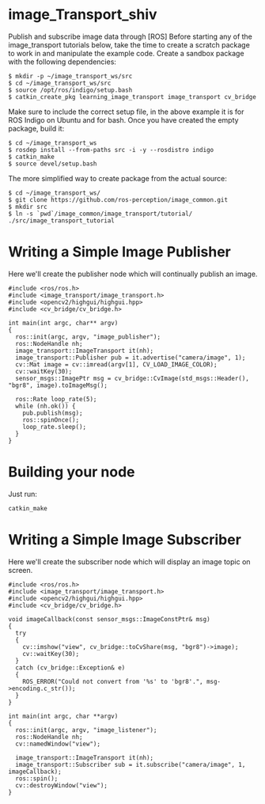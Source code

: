 # image_Transport_shiv
Publish and subscribe image data through [ROS]
Before starting any of the image_transport tutorials below, take the time to create a scratch package to work in and manipulate the example code. 
Create a sandbox package with the following dependencies:
    
    $ mkdir -p ~/image_transport_ws/src
    $ cd ~/image_transport_ws/src
    $ source /opt/ros/indigo/setup.bash
    $ catkin_create_pkg learning_image_transport image_transport cv_bridge
    
Make sure to include the correct setup file, in the above example it is for ROS Indigo on Ubuntu and for bash. 
Once you have created the empty package, build it:

    $ cd ~/image_transport_ws
    $ rosdep install --from-paths src -i -y --rosdistro indigo
    $ catkin_make
    $ source devel/setup.bash

The more simplified way to create package from the actual source:

    $ cd ~/image_transport_ws/
    $ git clone https://github.com/ros-perception/image_common.git
    $ mkdir src
    $ ln -s `pwd`/image_common/image_transport/tutorial/ ./src/image_transport_tutorial
    
# Writing a Simple Image Publisher
Here we'll create the publisher node which will continually publish an image.

    #include <ros/ros.h>
    #include <image_transport/image_transport.h>
    #include <opencv2/highgui/highgui.hpp>
    #include <cv_bridge/cv_bridge.h>

    int main(int argc, char** argv)
    {
      ros::init(argc, argv, "image_publisher");
      ros::NodeHandle nh;
      image_transport::ImageTransport it(nh);
      image_transport::Publisher pub = it.advertise("camera/image", 1);
      cv::Mat image = cv::imread(argv[1], CV_LOAD_IMAGE_COLOR);
      cv::waitKey(30);
      sensor_msgs::ImagePtr msg = cv_bridge::CvImage(std_msgs::Header(), "bgr8", image).toImageMsg();

      ros::Rate loop_rate(5);
      while (nh.ok()) {
        pub.publish(msg);
        ros::spinOnce();
        loop_rate.sleep();
      }
    }
    
    
# Building your node
Just run:

    catkin_make
    
# Writing a Simple Image Subscriber
Here we'll create the subscriber node which will display an image topic on screen.

    #include <ros/ros.h>
    #include <image_transport/image_transport.h>
    #include <opencv2/highgui/highgui.hpp>
    #include <cv_bridge/cv_bridge.h>

    void imageCallback(const sensor_msgs::ImageConstPtr& msg)
    {
      try
      {
        cv::imshow("view", cv_bridge::toCvShare(msg, "bgr8")->image);
        cv::waitKey(30);
      }
      catch (cv_bridge::Exception& e)
      {
        ROS_ERROR("Could not convert from '%s' to 'bgr8'.", msg->encoding.c_str());
      }
    }

    int main(int argc, char **argv)
    {
      ros::init(argc, argv, "image_listener");
      ros::NodeHandle nh;
      cv::namedWindow("view");

      image_transport::ImageTransport it(nh);
      image_transport::Subscriber sub = it.subscribe("camera/image", 1, imageCallback);
      ros::spin();
      cv::destroyWindow("view");
    }

